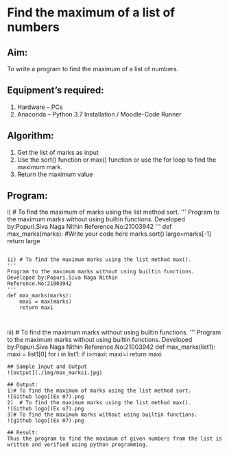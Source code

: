 # Find the maximum of a list of numbers
## Aim:
To write a program to find the maximum of a list of numbers.
## Equipment’s required:
1.	Hardware – PCs
2.	Anaconda – Python 3.7 Installation / Moodle-Code Runner
## Algorithm:
1.	Get the list of marks as input
2.	Use the sort() function or max() function or use the for loop to find the maximum mark.
3.	Return the maximum value
## Program:

i)	# To find the maximum of marks using the list method sort.
''' 
Program to the maximum marks without using builtin functions.
Developed by:Popuri.Siva Naga Nithin
Reference.No:21003942
'''
def max_marks(marks):
    #Write your code here
    marks.sort()
    large=marks[-1]
    return large



```

ii)	# To find the maximum marks using the list method max().
''' 
Program to the maximum marks without using builtin functions.
Developed by:Popuri.Siva Naga Nithin
Reference.No:21003942
'''
def max_marks(marks):
    maxi = max(marks)
    return maxi



```

iii) # To find the maximum marks without using builtin functions.
''' 
Program to the maximum marks without using builtin functions.
Developed by:Popuri.Siva Naga Nithin
Reference.No:21003942
def max_marks(list1):
    maxi = list1[0]
    for i in list1:
        if i>maxi:
            maxi=i
    return maxi
```
## Sample Input and Output
![output](./img/max_marks1.jpg) 

## Output:
1)# To find the maximum of marks using the list method sort.
![Github logo](Ex 07).png
2)	# To find the maximum marks using the list method max().
![Github logo](Ex o7).png
3)# To find the maximum marks without using builtin functions.
![github logo](Ex 07).png

## Result:
Thus the program to find the maximum of given numbers from the list is written and verified using python programming.

